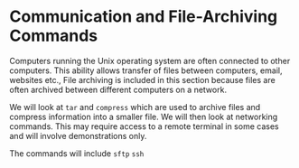 # Communication and File-Archiving Commands

Computers running the Unix operating system are often connected to other computers. This ability allows transfer of files between computers, email, websites etc., File archiving is included in this section because files are often archived between different computers on a network.

We will look at `tar` and `compress` which are used to archive files and compress information into a smaller file. We will then look at networking commands. This may require access to a remote terminal in some cases and will involve demonstrations only.

The commands will include `sftp` `ssh`
